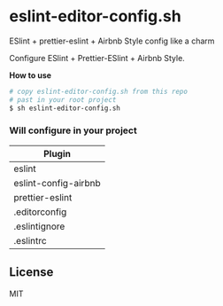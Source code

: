 #  eslint-editor-config.sh
ESlint + prettier-eslint + Airbnb Style config like a charm

Configure ESlint + Prettier-ESlint + Airbnb Style.

**How to use**

```sh
# copy eslint-editor-config.sh from this repo
# past in your root project
$ sh eslint-editor-config.sh

```

### Will configure in your project
| Plugin |
| ------ |
| eslint |
| eslint-config-airbnb |
| prettier-eslint |
| .editorconfig |
| .eslintignore |
| .eslintrc |

License
----

MIT

[joelbarbosa]: <https://github.com/joelbarbosa>

